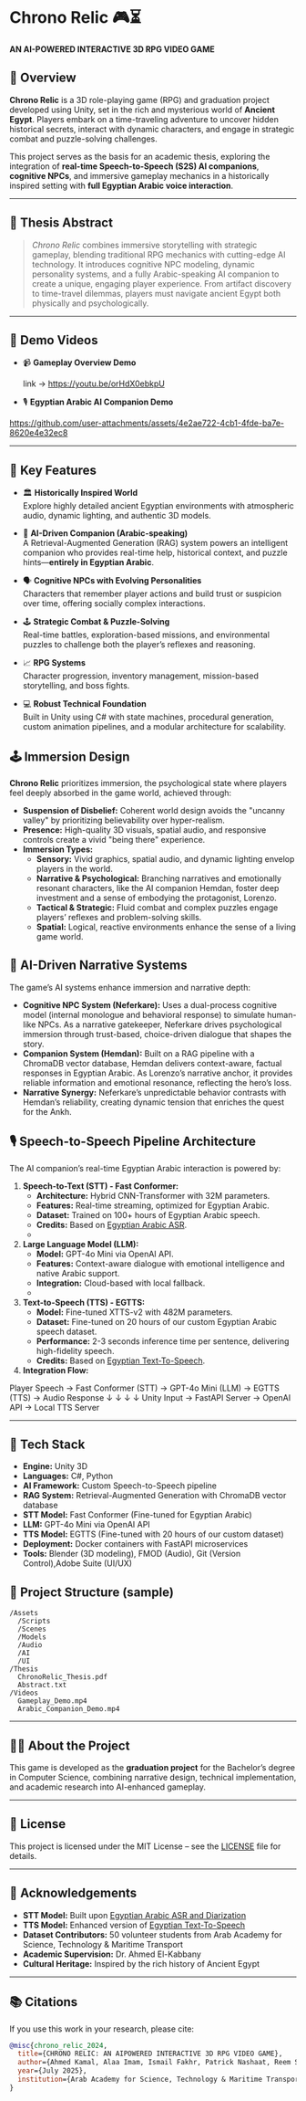 # Chrono Relic 🎮⏳

**AN AI­-POWERED INTERACTIVE 3D RPG VIDEO GAME**

## 🧩 Overview

**Chrono Relic** is a 3D role-playing game (RPG) and graduation project developed using Unity, set in the rich and mysterious world of **Ancient Egypt**. Players embark on a time-traveling adventure to uncover hidden historical secrets, interact with dynamic characters, and engage in strategic combat and puzzle-solving challenges.

This project serves as the basis for an academic thesis, exploring the integration of **real-time Speech-to-Speech (S2S) AI companions**, **cognitive NPCs**, and immersive gameplay mechanics in a historically inspired setting with **full Egyptian Arabic voice interaction**.

---

## 📖 Thesis Abstract

> *Chrono Relic* combines immersive storytelling with strategic gameplay, blending traditional RPG mechanics with cutting-edge AI technology. It introduces cognitive NPC modeling, dynamic personality systems, and a fully Arabic-speaking AI companion to create a unique, engaging player experience. From artifact discovery to time-travel dilemmas, players must navigate ancient Egypt both physically and psychologically.

---

## 🎥 Demo Videos

* 📹 **Gameplay Overview Demo**
  
    link ->  https://youtu.be/orHdX0ebkpU
  

* 🎙️ **Egyptian Arabic AI Companion Demo**

https://github.com/user-attachments/assets/4e2ae722-4cb1-4fde-ba7e-8620e4e32ec8

---

## 🌟 Key Features

- 🏛️ **Historically Inspired World**  
  Explore highly detailed ancient Egyptian environments with atmospheric audio, dynamic lighting, and authentic 3D models.
  
- 🧠 **AI-Driven Companion (Arabic-speaking)**  
  A Retrieval-Augmented Generation (RAG) system powers an intelligent companion who provides real-time help, historical context, and puzzle hints—**entirely in Egyptian Arabic**.
  
- 🗣️ **Cognitive NPCs with Evolving Personalities**  
  Characters that remember player actions and build trust or suspicion over time, offering socially complex interactions.
  
- 🕹️ **Strategic Combat & Puzzle-Solving**  
  Real-time battles, exploration-based missions, and environmental puzzles to challenge both the player’s reflexes and reasoning.
  
- 📈 **RPG Systems**  
  Character progression, inventory management, mission-based storytelling, and boss fights.
  
- 💻 **Robust Technical Foundation**  
  Built in Unity using C# with state machines, procedural generation, custom animation pipelines, and a modular architecture for scalability.

## 🕹️ Immersion Design
**Chrono Relic** prioritizes immersion, the psychological state where players feel deeply absorbed in the game world, achieved through:
- **Suspension of Disbelief:** Coherent world design avoids the "uncanny valley" by prioritizing believability over hyper-realism.
- **Presence:** High-quality 3D visuals, spatial audio, and responsive controls create a vivid "being there" experience.
- **Immersion Types:**
  - **Sensory:** Vivid graphics, spatial audio, and dynamic lighting envelop players in the world.
  - **Narrative & Psychological:** Branching narratives and emotionally resonant characters, like the AI companion Hemdan, foster deep investment and a sense of embodying the protagonist, Lorenzo.
  - **Tactical & Strategic:** Fluid combat and complex puzzles engage players’ reflexes and problem-solving skills.
  - **Spatial:** Logical, reactive environments enhance the sense of a living game world.

## 🧠 AI-Driven Narrative Systems
The game’s AI systems enhance immersion and narrative depth:
- **Cognitive NPC System (Neferkare):** Uses a dual-process cognitive model (internal monologue and behavioral response) to simulate human-like NPCs. As a narrative gatekeeper, Neferkare drives psychological immersion through trust-based, choice-driven dialogue that shapes the story.
- **Companion System (Hemdan):** Built on a RAG pipeline with a ChromaDB vector database, Hemdan delivers context-aware, factual responses in Egyptian Arabic. As Lorenzo’s narrative anchor, it provides reliable information and emotional resonance, reflecting the hero’s loss.
- **Narrative Synergy:** Neferkare’s unpredictable behavior contrasts with Hemdan’s reliability, creating dynamic tension that enriches the quest for the Ankh.

## 🎙️ Speech-to-Speech Pipeline Architecture
The AI companion’s real-time Egyptian Arabic interaction is powered by:
1. **Speech-to-Text (STT) - Fast Conformer:**
   - **Architecture:** Hybrid CNN-Transformer with 32M parameters.
   - **Features:** Real-time streaming, optimized for Egyptian Arabic.
   - **Dataset:** Trained on 100+ hours of Egyptian Arabic speech.
   - **Credits:** Based on [Egyptian Arabic ASR](https://github.com/yousefkotp/Egyptian-Arabic-ASR-and-Diarization.git).
   - 
2. **Large Language Model (LLM):**
   - **Model:** GPT-4o Mini via OpenAI API.
   - **Features:** Context-aware dialogue with emotional intelligence and native Arabic support.
   - **Integration:** Cloud-based with local fallback.
   - 
3. **Text-to-Speech (TTS) - EGTTS:**
   - **Model:** Fine-tuned XTTS-v2 with 482M parameters.
   - **Dataset:** Fine-tuned on 20 hours of our custom Egyptian Arabic speech dataset.
   - **Performance:** 2-3 seconds inference time per sentence, delivering high-fidelity speech.
   - **Credits:** Based on [Egyptian Text-To-Speech](https://github.com/joejoe03/Egyptian-Text-To-Speech.git).
4. **Integration Flow:**

Player Speech → Fast Conformer (STT) → GPT-4o Mini (LLM) → EGTTS (TTS) → Audio Response
    ↓                    ↓                     ↓                ↓
 Unity Input    →    FastAPI Server   →   OpenAI API   →   Local TTS Server
 
---

## 🔧 Tech Stack
- **Engine:** Unity 3D
- **Languages:** C#, Python
- **AI Framework:** Custom Speech-to-Speech pipeline
- **RAG System:** Retrieval-Augmented Generation with ChromaDB vector database
- **STT Model:** Fast Conformer (Fine-tuned for Egyptian Arabic)
- **LLM:** GPT-4o Mini via OpenAI API
- **TTS Model:** EGTTS (Fine-tuned with 20 hours of our custom dataset)
- **Deployment:** Docker containers with FastAPI microservices
- **Tools:** Blender (3D modeling), FMOD (Audio), Git (Version Control),Adobe Suite (UI/UX)
  

## 📁 Project Structure (sample)

```
/Assets
  /Scripts
  /Scenes
  /Models
  /Audio
  /AI
  /UI
/Thesis
  ChronoRelic_Thesis.pdf
  Abstract.txt
/Videos
  Gameplay_Demo.mp4
  Arabic_Companion_Demo.mp4
```

---

## 🧑‍🎓 About the Project

This game is developed as the **graduation project** for the Bachelor’s degree in Computer Science, combining narrative design, technical implementation, and academic research into AI-enhanced gameplay.

---

## 📜 License

This project is licensed under the MIT License – see the [LICENSE](LICENSE) file for details.

---

## 🙌 Acknowledgements

- **STT Model:** Built upon [Egyptian Arabic ASR and Diarization](https://github.com/yousefkotp/Egyptian-Arabic-ASR-and-Diarization.git)
- **TTS Model:** Enhanced version of [Egyptian Text-To-Speech](https://github.com/joejoe03/Egyptian-Text-To-Speech.git)
- **Dataset Contributors:** 50 volunteer students from Arab Academy for Science, Technology & Maritime Transport
- **Academic Supervision:** Dr. Ahmed El-Kabbany
- **Cultural Heritage:** Inspired by the rich history of Ancient Egypt
---
## 📚 Citations

If you use this work in your research, please cite:
```bibtex
@misc{chrono_relic_2024,
  title={CHRONO RELIC: AN AI­POWERED INTERACTIVE 3D RPG VIDEO GAME},
  author={Ahmed Kamal, Alaa Imam, Ismail Fakhr, Patrick Nashaat, Reem Sameh},
  year={July 2025},
  institution={Arab Academy for Science, Technology & Maritime Transport}
}
